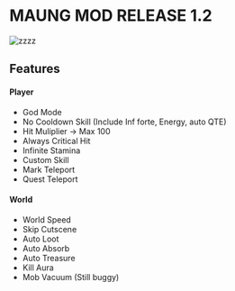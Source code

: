 # MAUNG MOD RELEASE 1.2
![zzzz](https://raw.githubusercontent.com/saefulbarkah/MAUNG-MOD/main/menu.png)

## Features
#### Player
- God Mode
- No Cooldown Skill (Include Inf forte, Energy, auto QTE)
- Hit Muliplier -> Max 100
- Always Critical Hit
- Infinite Stamina
- Custom Skill
- Mark Teleport
- Quest Teleport

#### World
- World Speed
- Skip Cutscene
- Auto Loot
- Auto Absorb
- Auto Treasure
- Kill Aura
- Mob Vacuum (Still buggy)
